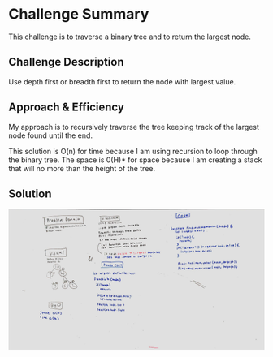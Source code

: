 # Challenge Summary
<!-- Short summary or background information -->
This challenge is to traverse a binary tree and to return the largest node.

## Challenge Description
<!-- Description of the challenge -->
Use depth first or breadth first to return the node with largest value.

## Approach & Efficiency
<!-- What approach did you take? Why? What is the Big O space/time for this approach? -->
My approach is to recursively traverse the tree keeping track of the largest node found until the end.

 This solution is O(n) for time because I am using recursion to loop through the binary tree. The space is 0(H)* for space because I am creating a stack that will no more than the height of the tree.

## Solution
<!-- Embedded whiteboard image -->
![Whiteboard](whiteboard.jpg)